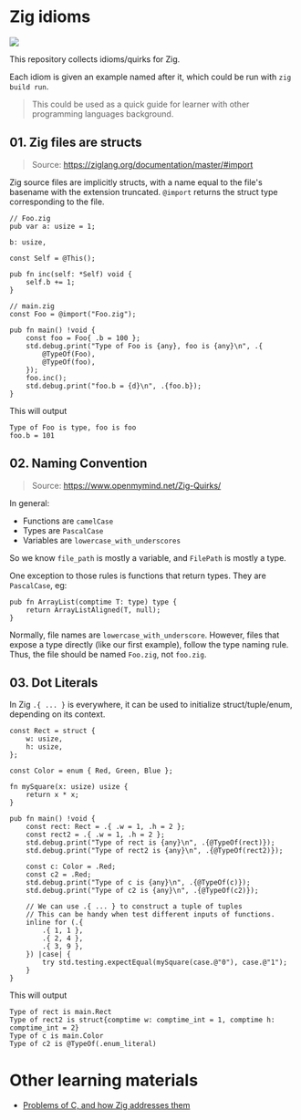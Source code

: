 # Zig idioms

[![](https://github.com/zigcc/zig-idioms/actions/workflows/ci.yml/badge.svg)](https://github.com/zigcc/zig-idioms/actions/workflows/ci.yml)

This repository collects idioms/quirks for Zig.

Each idiom is given an example named after it, which could be run with `zig build run`.

> This could be used as a quick guide for learner with other programming languages background.

## 01. Zig files are structs

> Source: https://ziglang.org/documentation/master/#import

Zig source files are implicitly structs, with a name equal to the file's basename with the extension truncated. `@import` returns the struct type corresponding to the file.

```zig
// Foo.zig
pub var a: usize = 1;

b: usize,

const Self = @This();

pub fn inc(self: *Self) void {
    self.b += 1;
}

// main.zig
const Foo = @import("Foo.zig");

pub fn main() !void {
    const foo = Foo{ .b = 100 };
    std.debug.print("Type of Foo is {any}, foo is {any}\n", .{
        @TypeOf(Foo),
        @TypeOf(foo),
    });
    foo.inc();
    std.debug.print("foo.b = {d}\n", .{foo.b});
}
```

This will output

```text
Type of Foo is type, foo is foo
foo.b = 101
```

## 02. Naming Convention

> Source: https://www.openmymind.net/Zig-Quirks/

In general:

- Functions are `camelCase`
- Types are `PascalCase`
- Variables are `lowercase_with_underscores`

So we know `file_path` is mostly a variable, and `FilePath` is mostly a type.

One exception to those rules is functions that return types. They are `PascalCase`, eg:

```zig
pub fn ArrayList(comptime T: type) type {
    return ArrayListAligned(T, null);
}
```

Normally, file names are `lowercase_with_underscore`. However, files that expose a type directly (like our first example), follow the type naming rule. Thus, the file should be named `Foo.zig`, not `foo.zig`.

## 03. Dot Literals

In Zig `.{ ... }` is everywhere, it can be used to initialize struct/tuple/enum, depending on its context.

```zig
const Rect = struct {
    w: usize,
    h: usize,
};

const Color = enum { Red, Green, Blue };

fn mySquare(x: usize) usize {
    return x * x;
}

pub fn main() !void {
    const rect: Rect = .{ .w = 1, .h = 2 };
    const rect2 = .{ .w = 1, .h = 2 };
    std.debug.print("Type of rect is {any}\n", .{@TypeOf(rect)});
    std.debug.print("Type of rect2 is {any}\n", .{@TypeOf(rect2)});

    const c: Color = .Red;
    const c2 = .Red;
    std.debug.print("Type of c is {any}\n", .{@TypeOf(c)});
    std.debug.print("Type of c2 is {any}\n", .{@TypeOf(c2)});

    // We can use .{ ... } to construct a tuple of tuples
    // This can be handy when test different inputs of functions.
    inline for (.{
        .{ 1, 1 },
        .{ 2, 4 },
        .{ 3, 9 },
    }) |case| {
        try std.testing.expectEqual(mySquare(case.@"0"), case.@"1");
    }
}
```

This will output

```text
Type of rect is main.Rect
Type of rect2 is struct{comptime w: comptime_int = 1, comptime h: comptime_int = 2}
Type of c is main.Color
Type of c2 is @TypeOf(.enum_literal)
```

# Other learning materials

- [Problems of C, and how Zig addresses them](https://avestura.dev/blog/problems-of-c-and-how-zig-addresses-them)
